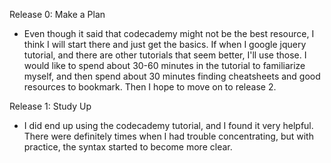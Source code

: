 Release 0: Make a Plan
- Even though it said that codecademy might not be the best resource, I think I will start there and just get the basics. If when I google jquery tutorial, and there are other tutorials that seem better, I'll use those. I would like to spend about 30-60 minutes in the tutorial to familiarize myself, and then spend about 30 minutes finding cheatsheets and good resources to bookmark. Then I hope to move on to release 2.

Release 1: Study Up
- I did end up using the codecademy tutorial, and I found it very helpful. There were definitely times when I had trouble concentrating, but with practice, the syntax started to become more clear.
